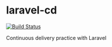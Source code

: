# laravel-cd

[![Build Status](https://travis-ci.org/kennith/laravel-cd.svg?branch=master)](https://travis-ci.org/kennith/laravel-cd)

Continuous delivery practice with Laravel
